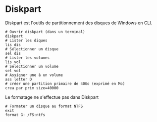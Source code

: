 # Diskpart

Diskpart est l'outils de partitionnement des disques de Windows en CLI.

```batch
# Ouvrir diskpart (dans un terminal)
diskpart
# Lister les diques 
lis dis
# Sélectionner un disque
sel dis
# Lister les volumes
lis vol
# Sélectionner un volume
sel vol
# Assigner une à un volume
ass letter D
# créer une partition primaire de 40Go (exprimé en Mo)
crea par prim size=40000
```

Le formatage ne s'effectue pas dans Diskpart
```batch
# Formater un disque au format NTFS 
exit
format G: /FS:ntfs

